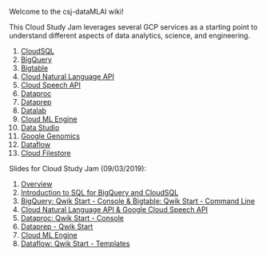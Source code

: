 Welcome to the csj-dataMLAI wiki!

This Cloud Study Jam leverages several GCP services as a starting point to understand different aspects of data analytics, science, and engineering.
1. [CloudSQL](https://cloud.google.com/sql/)
2. [BigQuery](https://cloud.google.com/bigquery/)
3. [Bigtable](https://cloud.google.com/bigtable/)
4. [Cloud Natural Language API](https://cloud.google.com/natural-language/)
5. [Cloud Speech API](https://cloud.google.com/speech-to-text/)
6. [Dataproc](https://cloud.google.com/dataproc/)
7. [Dataprep](https://cloud.google.com/dataprep/)
8. [Datalab](https://cloud.google.com/datalab/)
9. [Cloud ML Engine](https://cloud.google.com/ml-engine/)
10. [Data Studio](https://datastudio.google.com/overview)
11. [Google Genomics](https://cloud.google.com/genomics/)
12. [Dataflow](https://cloud.google.com/dataflow/)
13. [Cloud Filestore](https://cloud.google.com/filestore/)


Slides for Cloud Study Jam (09/03/2019):
1. [Overview](https://docs.google.com/presentation/d/1RbotrDC4SVWHK3HtnZ_45-EV0Iw8idkgnOwLdjE-FBw/edit?usp=sharing)
2. [Introduction to SQL for BigQuery and CloudSQL](https://docs.google.com/presentation/d/18M2TQYCZZxv1zIY-To7uE4i_XLaRzD6vEU_9eVqVruk/edit?usp=sharing)
3. [BigQuery: Qwik Start - Console & Bigtable: Qwik Start - Command Line](https://docs.google.com/presentation/d/1CXqD5UBZxI4bB_936npmF4f-xGnLtyi-w6uNCHKuVZI/edit?usp=sharing)
4. [Cloud Natural Language API & Google Cloud Speech API](https://docs.google.com/presentation/d/1hxAx9o1SgXwHJ3Ynit3LgFCBTRdbHZluFwvvWZmiB58/edit?usp=sharing)
5. [Dataproc: Qwik Start - Console](https://docs.google.com/presentation/d/1uBQnDKXmTX_Vha3el-LuvNjNN7K5hTCrOkRiXW84Bi0/edit?usp=sharing)
6. [Dataprep - Qwik Start](https://docs.google.com/presentation/d/1Y0jtOYJYJJiLXaxBk2Ou-W82KKEHOBT3bIb6qtLkbFs/edit?usp=sharing)
7. [Cloud ML Engine](https://docs.google.com/presentation/d/1kbWy8MeL5Ls5uxH9pt7wxt3R7vhjwMViUQKQg1L5d6M/edit?usp=sharing)
8. [Dataflow: Qwik Start - Templates](https://docs.google.com/presentation/d/1h4CGx8tJfp1J26_Uo51dB-8sY_CYHZioZQ7CQ7mknZw/edit?usp=sharing)